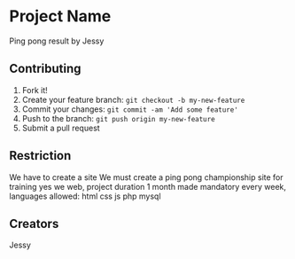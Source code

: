 # Project Name
Ping pong result by Jessy

## Contributing
1. Fork it!
2. Create your feature branch: `git checkout -b my-new-feature`
3. Commit your changes: `git commit -am 'Add some feature'`
4. Push to the branch: `git push origin my-new-feature`
5. Submit a pull request

## Restriction

We have to create a site We must create a ping pong championship site for training yes we web, project duration 1 month made mandatory every week, languages ​​allowed: html css js php mysql

## Creators

Jessy
